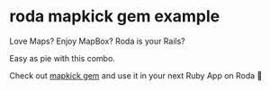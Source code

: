 # roda mapkick gem example

Love Maps? Enjoy MapBox? Roda is your Rails?

Easy as pie with this combo.

Check out [mapkick gem](https://github.com/ankane/mapkick) and use it in your next Ruby App on Roda 🚀
